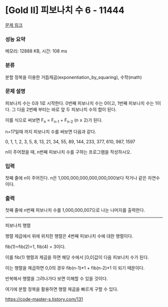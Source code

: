 # [Gold II] 피보나치 수 6 - 11444 

[문제 링크](https://www.acmicpc.net/problem/11444) 

### 성능 요약

메모리: 12888 KB, 시간: 108 ms

### 분류

분할 정복을 이용한 거듭제곱(exponentiation_by_squaring), 수학(math)

### 문제 설명

<p>피보나치 수는 0과 1로 시작한다. 0번째 피보나치 수는 0이고, 1번째 피보나치 수는 1이다. 그 다음 2번째 부터는 바로 앞 두 피보나치 수의 합이 된다.</p>

<p>이를 식으로 써보면 F<sub>n</sub> = F<sub>n-1</sub> + F<sub>n-2</sub> (n ≥ 2)가 된다.</p>

<p>n=17일때 까지 피보나치 수를 써보면 다음과 같다.</p>

<p>0, 1, 1, 2, 3, 5, 8, 13, 21, 34, 55, 89, 144, 233, 377, 610, 987, 1597</p>

<p>n이 주어졌을 때, n번째 피보나치 수를 구하는 프로그램을 작성하시오.</p>

### 입력 

 <p>첫째 줄에 n이 주어진다. n은 1,000,000,000,000,000,000보다 작거나 같은 자연수이다.</p>

### 출력 

 <p>첫째 줄에 n번째 피보나치 수를 1,000,000,007으로 나눈 나머지를 출력한다.</p>

---

피보나치 행렬


행렬 제곱에서 위에 위치한 행렬은 4번째 피보나치 수에 대한 행렬이다.

fib(1)=fib(2)=1, fib(4) = 3이다.

이를 fib(1) 행렬과 제곱을 하면 해당 수에서 [0,0]값이 다음 피보나치 수가 된다.

이는 행렬을 제곱하면 0,0의 경우 fib(n-1)*1 + fib(n-2)*1 이 되기 때문이다.

반복해서 행렬을 그려나가다 보면 이해할 수 있을 것이다.

여기에 분할 정복을 활용하면 행렬 제곱을 빠르게 구할 수 있다.

https://code-master-s.tistory.com/131
